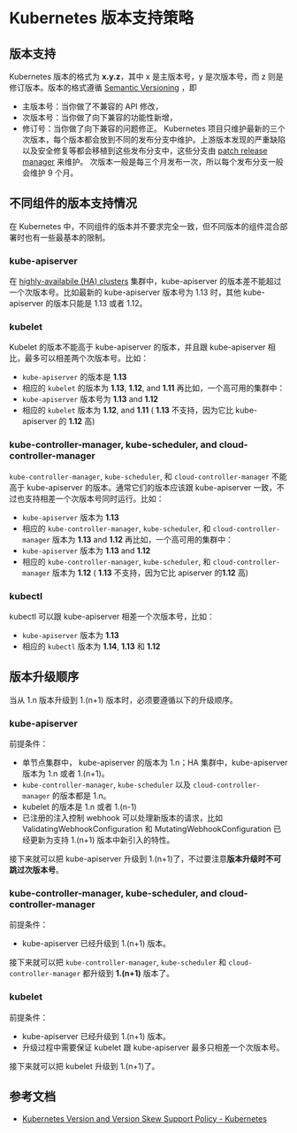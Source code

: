 # Kubernetes  版本支持策略

## 版本支持

Kubernetes 版本的格式为 **x.y.z**，其中 x 是主版本号，y 是次版本号，而 z 则是修订版本。版本的格式遵循 [Semantic Versioning](http://semver.org/) ，即
- 主版本号：当你做了不兼容的 API 修改，
- 次版本号：当你做了向下兼容的功能性新增，
- 修订号：当你做了向下兼容的问题修正。
  Kubernetes 项目只维护最新的三个次版本，每个版本都会放到不同的发布分支中维护。上游版本发现的严重缺陷以及安全修复等都会移植到这些发布分支中，这些分支由 [patch release manager](https://github.com/kubernetes/sig-release/blob/master/release-team/role-handbooks/patch-release-manager/README.md#release-timing) 来维护。
  次版本一般是每三个月发布一次，所以每个发布分支一般会维护 9 个月。
## 不同组件的版本支持情况
在 Kubernetes 中，不同组件的版本并不要求完全一致，但不同版本的组件混合部署时也有一些最基本的限制。
### kube-apiserver
在 [highly-availabile (HA) clusters](https://kubernetes.io/docs/setup/independent/high-availability/) 集群中，kube-apiserver 的版本差不能超过一个次版本号。比如最新的 kube-apiserver 版本号为 1.13 时，其他 kube-apiserver 的版本只能是 1.13 或者 1.12。
### kubelet
Kubelet 的版本不能高于 kube-apiserver 的版本，并且跟 kube-apiserver 相比，最多可以相差两个次版本号。比如：
* `kube-apiserver` 的版本是 **1.13**
* 相应的  `kubelet` 的版本为 **1.13**, **1.12**, and **1.11**
  再比如，一个高可用的集群中：
* `kube-apiserver` 版本号为 **1.13** and **1.12**
* 相应的  `kubelet`  版本为 **1.12**, and **1.11** ( **1.13** 不支持，因为它比 kube-apiserver 的 **1.12** 高)
### kube-controller-manager, kube-scheduler, and cloud-controller-manager
`kube-controller-manager`, `kube-scheduler`, 和 `cloud-controller-manager` 不能高于 kube-apiserver 的版本。通常它们的版本应该跟 kube-apiserver 一致，不过也支持相差一个次版本号同时运行。比如：
* `kube-apiserver` 版本为 **1.13**
* 相应的 `kube-controller-manager`, `kube-scheduler`, 和 `cloud-controller-manager`  版本为 **1.13** and **1.12**
  再比如，一个高可用的集群中：
* `kube-apiserver`  版本为 **1.13** and **1.12**
* 相应的 `kube-controller-manager`, `kube-scheduler`, 和  `cloud-controller-manager` 版本为 **1.12** ( **1.13** 不支持，因为它比 apiserver 的**1.12** 高)
### kubectl
kubectl 可以跟 kube-apiserver 相差一个次版本号，比如：
* `kube-apiserver` 版本为 **1.13**
* 相应的  `kubectl` 版本为 **1.14**, **1.13** 和 **1.12**
## 版本升级顺序
当从 1.n 版本升级到 1.(n+1) 版本时，必须要遵循以下的升级顺序。
### kube-apiserver
前提条件：
* 单节点集群中， kube-apiserver 的版本为 1.n；HA 集群中，kube-apiserver 版本为 1.n 或者 1.(n+1)。
* `kube-controller-manager`, `kube-scheduler` 以及 `cloud-controller-manager` 的版本都是 1.n。
* kubelet 的版本是 1.n 或者 1.(n-1)
* 已注册的注入控制 webhook 可以处理新版本的请求，比如 ValidatingWebhookConfiguration 和 MutatingWebhookConfiguration 已经更新为支持 1.(n+1) 版本中新引入的特性。

接下来就可以把 kube-apiserver 升级到 1.(n+1)了，不过要注意**版本升级时不可跳过次版本号**。

### kube-controller-manager, kube-scheduler, and cloud-controller-manager
前提条件：
- kube-apiserver 已经升级到 1.(n+1) 版本。

接下来就可以把  `kube-controller-manager`, `kube-scheduler` 和  `cloud-controller-manager` 都升级到 **1.(n+1)** 版本了。

### kubelet

前提条件：
- kube-apiserver 已经升级到 1.(n+1) 版本。
- 升级过程中需要保证 kubelet 跟 kube-apiserver 最多只相差一个次版本号。

接下来就可以把 kubelet 升级到 1.(n+1)了。

## 参考文档
* [Kubernetes Version and Version Skew Support Policy - Kubernetes](https://kubernetes.io/docs/setup/version-skew-policy/)